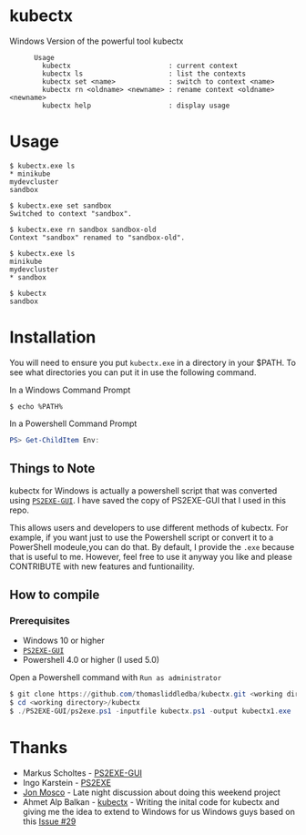 # kubectx
Windows Version of the powerful tool kubectx

```console
      Usage
        kubectx                        : current context
        kubectx ls                     : list the contexts
        kubectx set <name>             : switch to context <name>
        kubectx rn <oldname> <newname> : rename context <oldname> <newname>
        kubectx help                   : display usage
```
# Usage
```console
$ kubectx.exe ls
* minikube
mydevcluster
sandbox

$ kubectx.exe set sandbox
Switched to context "sandbox".

$ kubectx.exe rn sandbox sandbox-old
Context "sandbox" renamed to "sandbox-old".

$ kubectx.exe ls
minikube
mydevcluster
* sandbox

$ kubectx
sandbox
```

# Installation
You will need to ensure you put `kubectx.exe` in a directory in your $PATH.  To see what directories you can put it in use the following command.

In a Windows Command Prompt
```console
$ echo %PATH%
```

In a Powershell Command Prompt
```powershell
PS> Get-ChildItem Env:
```

## Things to Note
kubectx for Windows is actually a powershell script that was converted using [`PS2EXE-GUI`](https://gallery.technet.microsoft.com/scriptcenter/PS2EXE-GUI-Convert-e7cb69d5).  I have saved the copy of PS2EXE-GUI that I used in this repo.

This allows users and developers to use different methods of kubectx.  For example, if you want just to use the Powershell script or convert it to a PowerShell modeule,you can do that.  By default, I provide the `.exe` because that is useful to me.  However, feel free to use it anyway you like and please CONTRIBUTE with new features and funtionaility. 

## How to compile

### Prerequisites
* Windows 10 or higher
* [`PS2EXE-GUI`](https://gallery.technet.microsoft.com/scriptcenter/PS2EXE-GUI-Convert-e7cb69d5)
* Powershell 4.0 or higher (I used 5.0)

Open a Powershell command with `Run as administrator`
```powershell
$ git clone https://github.com/thomasliddledba/kubectx.git <working directory>
$ cd <working directory>/kubectx
$ ./PS2EXE-GUI/ps2exe.ps1 -inputfile kubectx.ps1 -output kubectx1.exe
```

# Thanks
* Markus Scholtes - [PS2EXE-GUI](https://gallery.technet.microsoft.com/scriptcenter/PS2EXE-GUI-Convert-e7cb69d5)
* Ingo Karstein - [PS2EXE](https://gallery.technet.microsoft.com/scriptcenter/PS2EXE-Convert-PowerShell-9e4e07f1)
* [Jon Mosco](https://github.com/jonmosco) - Late night discussion about doing this weekend project
* Ahmet Alp Balkan - [kubectx](https://github.com/ahmetb/kubectx) - Writing the inital code for kubectx and giving me the idea to extend to Windows for us Windows guys based on this [Issue #29](https://github.com/ahmetb/kubectx/issues/29)